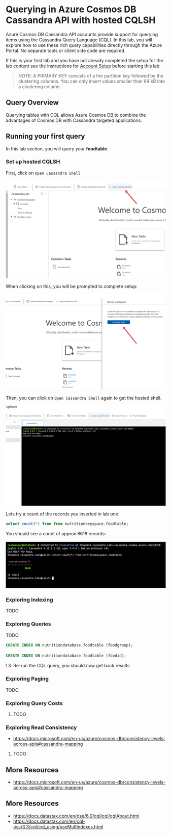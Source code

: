 # Querying in Azure Cosmos DB Cassandra API with hosted CQLSH

Azure Cosmos DB Cassandra API accounts provide support for querying items using the Cassandra Query Language (CQL). In this lab, you will explore how to use these rich query capabilities directly through the Azure Portal. No separate tools or client side code are required.

If this is your first lab and you have not already completed the setup for the lab content see the instructions for [Account Setup](00-account_setup.md) before starting this lab.

> NOTE: A PRIMARY KEY consists of a the partition key followed by the clustering columns. You can only insert values smaller than 64 kB into a clustering column.

## Query Overview

Querying tables with CQL allows Azure Cosmos DB to combine the advantages of Cosmos DB with Cassandra targeted applications.

## Running your first query

In this lab section, you will query your **foodtable**.

### Set up hosted CQLSH

First, click on `Open Cassandra Shell`

![Select Add in the nav bar](../media/query1.png "setup1")

When clicking on this, you will be prompted to complete setup:

![Select Add in the nav bar](../media/query2.png "setup2")

Then, you can click on `Open Cassandra Shell` again to get the hosted shell. 

![Select Add in the nav bar](../media/query3.png "setup3")

Lets try a count of the records you inserted in lab one:

```sql
select count(*) from from nutritionkeyspace.foodtable;
```

You should see a count of approx 8618 records:

![Select Add in the nav bar](../media/query4.png "setup4")

### Exploring Indexing

TODO 

### Exploring Queries

TODO

```sql
CREATE INDEX ON nutritiondatabase.foodtable (foodgroup);

CREATE INDEX ON nutritiondatabase.foodtable (foodid);
```

13. Re-run the CQL query, you should now get back results

### Exploring Paging

TODO 

### Exploring Query Costs

1. TODO

### Exploring Read Consistency

- https://docs.microsoft.com/en-us/azure/cosmos-db/consistency-levels-across-apis#cassandra-mapping
  
1. TODO
   
## More Resources

- https://docs.microsoft.com/en-us/azure/cosmos-db/consistency-levels-across-apis#cassandra-mapping

## More Resources

- https://docs.datastax.com/en/dse/6.0/cql/cql/cqlAbout.html
- https://docs.datastax.com/en/cql-oss/3.3/cql/cql_using/useMultIndexes.html